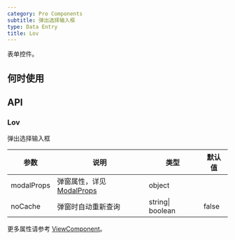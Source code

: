 ```yaml
---
category: Pro Components
subtitle: 弹出选择输入框
type: Data Entry
title: Lov
---
```


表单控件。

## 何时使用

## API

### Lov

弹出选择输入框

| 参数      | 说明                                     | 类型        |默认值 |
|-----------|------------------------------------------|------------|--------|
| modalProps | 弹窗属性，详见[ModalProps](/components/modal/#Modal) | object  |  |
| noCache | 弹窗时自动重新查询 | string\| boolean  | false |

更多属性请参考 [ViewComponent](/components-pro/text-field/#TextField)。

<style>
.code-box .c7n-pro-row {
  margin-bottom: .24rem;
}
</style>
